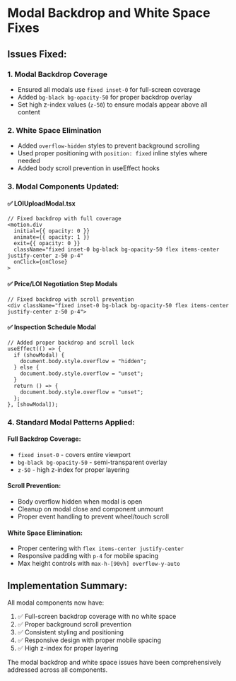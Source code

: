 # Modal Backdrop and White Space Fixes

## Issues Fixed:

### 1. Modal Backdrop Coverage

- Ensured all modals use `fixed inset-0` for full-screen coverage
- Added `bg-black bg-opacity-50` for proper backdrop overlay
- Set high z-index values (`z-50`) to ensure modals appear above all content

### 2. White Space Elimination

- Added `overflow-hidden` styles to prevent background scrolling
- Used proper positioning with `position: fixed` inline styles where needed
- Added body scroll prevention in useEffect hooks

### 3. Modal Components Updated:

#### ✅ LOIUploadModal.tsx

```tsx
// Fixed backdrop with full coverage
<motion.div
  initial={{ opacity: 0 }}
  animate={{ opacity: 1 }}
  exit={{ opacity: 0 }}
  className="fixed inset-0 bg-black bg-opacity-50 flex items-center justify-center z-50 p-4"
  onClick={onClose}
>
```

#### ✅ Price/LOI Negotiation Step Modals

```tsx
// Fixed backdrop with scroll prevention
<div className="fixed inset-0 bg-black bg-opacity-50 flex items-center justify-center z-50 p-4">
```

#### ✅ Inspection Schedule Modal

```tsx
// Added proper backdrop and scroll lock
useEffect(() => {
  if (showModal) {
    document.body.style.overflow = "hidden";
  } else {
    document.body.style.overflow = "unset";
  }
  return () => {
    document.body.style.overflow = "unset";
  };
}, [showModal]);
```

### 4. Standard Modal Patterns Applied:

#### Full Backdrop Coverage:

- `fixed inset-0` - covers entire viewport
- `bg-black bg-opacity-50` - semi-transparent overlay
- `z-50` - high z-index for proper layering

#### Scroll Prevention:

- Body overflow hidden when modal is open
- Cleanup on modal close and component unmount
- Proper event handling to prevent wheel/touch scroll

#### White Space Elimination:

- Proper centering with `flex items-center justify-center`
- Responsive padding with `p-4` for mobile spacing
- Max height controls with `max-h-[90vh] overflow-y-auto`

## Implementation Summary:

All modal components now have:

1. ✅ Full-screen backdrop coverage with no white space
2. ✅ Proper background scroll prevention
3. ✅ Consistent styling and positioning
4. ✅ Responsive design with proper mobile spacing
5. ✅ High z-index for proper layering

The modal backdrop and white space issues have been comprehensively addressed across all components.
